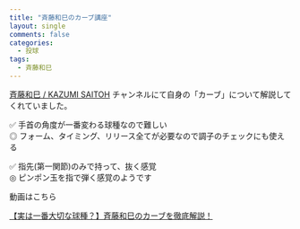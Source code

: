 ```yaml
---
title: "斉藤和巳のカーブ講座"
layout: single
comments: false
categories:
  - 投球
tags:
  - 斉藤和巳
---
```


[斉藤和巳 / KAZUMI SAITOH](https://www.youtube.com/channel/UCPZTIne5_lbA02WroeXhJtQ) チャンネルにて自身の「カーブ」について解説してくれていました。

✅ 手首の角度が一番変わる球種なので難しい  
◎ フォーム、タイミング、リリース全てが必要なので調子のチェックにも使える

✅ 指先(第一関節)のみで持って、抜く感覚  
◎ ピンポン玉を指で弾く感覚のようです

動画はこちら
<!--<iframe width="560" height="315" src="https://www.youtube.com/embed/FQ5jPgTtZqw" frameborder="0" allow="accelerometer; autoplay; encrypted-media; gyroscope; picture-in-picture" allowfullscreen></iframe>-->

[【実は一番大切な球種？】斉藤和巳のカーブを徹底解説！](https://www.youtube.com/watch?v=FQ5jPgTtZqw)